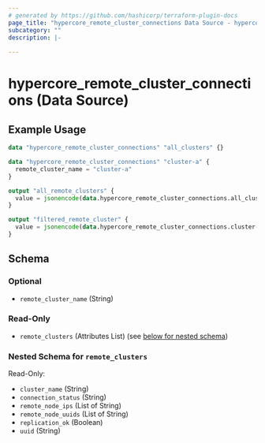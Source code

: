 ```yaml
---
# generated by https://github.com/hashicorp/terraform-plugin-docs
page_title: "hypercore_remote_cluster_connections Data Source - hypercore"
subcategory: ""
description: |-
  
---
```


# hypercore_remote_cluster_connections (Data Source)



## Example Usage

```terraform
data "hypercore_remote_cluster_connections" "all_clusters" {}

data "hypercore_remote_cluster_connections" "cluster-a" {
  remote_cluster_name = "cluster-a"
}

output "all_remote_clusters" {
  value = jsonencode(data.hypercore_remote_cluster_connections.all_clusters)
}

output "filtered_remote_cluster" {
  value = jsonencode(data.hypercore_remote_cluster_connections.cluster-a)
}
```

<!-- schema generated by tfplugindocs -->
## Schema

### Optional

- `remote_cluster_name` (String)

### Read-Only

- `remote_clusters` (Attributes List) (see [below for nested schema](#nestedatt--remote_clusters))

<a id="nestedatt--remote_clusters"></a>
### Nested Schema for `remote_clusters`

Read-Only:

- `cluster_name` (String)
- `connection_status` (String)
- `remote_node_ips` (List of String)
- `remote_node_uuids` (List of String)
- `replication_ok` (Boolean)
- `uuid` (String)
